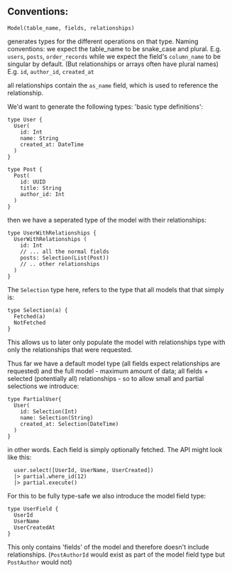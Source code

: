 ## Conventions:

```gleam
Model(table_name, fields, relationships)
```
generates types for the different operations on that type.
Naming conventions: we expect the table_name to be snake_case and plural.
E.g. `users`, `posts`, `order_records`
while we expect the field's `column_name` to be singular by default.
(But relationships or arrays often have plural names)
E.g. `id`, `author_id`, `created_at`

all relationships contain the `as_name` field, which is used to
reference the relationship.

We'd want to generate the following types:
'basic type definitions':
```gleam
type User {
  User(
    id: Int
    name: String
    created_at: DateTime
  )
}

type Post {
  Post(
    id: UUID
    title: String
    author_id: Int
  )
}
```

then we have a seperated type of the model with their relationships:
```gleam
type UserWithRelationships {
  UserWithRelationships (
    id: Int
    // ... all the normal fields
    posts: Selection(List(Post))
    // .. other relationships
  )
}
```
The `Selection` type here, refers to the type that all models that that simply is:
```gleam
type Selection(a) {
  Fetched(a)
  NotFetched
}
```
This allows us to later only populate the model with relationships type
with only the relationships that were requested.


Thus far we have a default model type (all fields expect relationships are requested)
and the full model - maximum amount of data; all fields + selected (potentially all) relationships -
so to allow small and partial selections we introduce:
```gleam
type PartialUser{
  User(
    id: Selection(Int)
    name: Selection(String)
    created_at: Selection(DateTime)
  )
}
```
in other words. Each field is simply optionally fetched. The API might look like this:
```gleam
  user.select([UserId, UserName, UserCreated])
  |> partial.where_id(12)
  |> partial.execute()
```

For this to be fully type-safe we also introduce the model field type:
```gleam
type UserField {
  UserId
  UserName
  UserCreatedAt
}
```
This only contains 'fields' of the model and therefore doesn't include relationships.
(`PostAuthorId` would exist as part of the model field type but `PostAuthor` would not)
